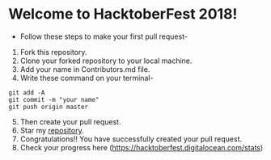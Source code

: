 # Welcome to HacktoberFest 2018!

* Follow these steps to make your first pull request-

1. Fork this repository.
2. Clone your forked repository to your local machine.
3. Add your name in Contributors.md file.
4. Write these command on your terminal-
```
git add -A
git commit -m "your name"
git push origin master
```
5. Then create your pull request.
6. Star my [repository](https://github.com/Dhroov7/HacktoberFest2018).
7. Congratulations!! You have successfully created your pull request.
8. Check your progress here (https://hacktoberfest.digitalocean.com/stats)
